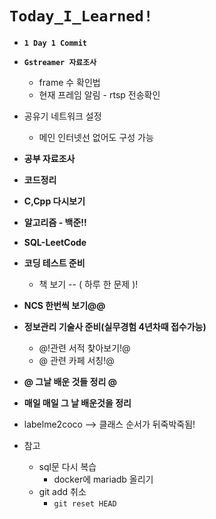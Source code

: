 # `Today_I_Learned!`

- **``1 Day 1 Commit``**
- **``Gstreamer 자료조사``**
  - frame 수 확인법
  - 현재 프레임 알림 - rtsp 전송확인
- 공유기 네트워크 설정
  - 메인 인터넷선 없어도 구성 가능
- **공부 자료조사**
- **코드정리**
- **C,Cpp 다시보기**
- **알고리즘 - 백준!!**
- **SQL-LeetCode**
- **코딩 테스트 준비**
  - 책 보기 -- ( 하루 한 문제 )!
- **NCS 한번씩 보기@@**
- **정보관리 기술사 준비(실무경험 4년차때 접수가능)**
  - @!관련 서적 찾아보기!@
  - @ 관련 카페 서칭!@
- **@ 그날 배운 것들 정리 @**

- **매일 매일 그 날 배운것을 정리**
- labelme2coco --> 클래스 순서가 뒤죽박죽됨!
- 참고
  - sql문 다시 복습 
    - docker에 mariadb 올리기
  - git add 취소
    - `git reset HEAD`
